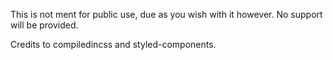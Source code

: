 This is not ment for public use, due as you wish with it however.
No support will be provided.

Credits to compiledincss and styled-components.
